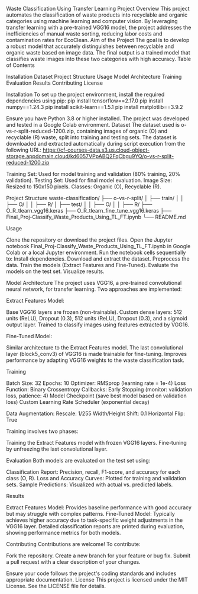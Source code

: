 Waste Classification Using Transfer Learning
Project Overview
This project automates the classification of waste products into recyclable and organic categories using machine learning and computer vision. By leveraging transfer learning with a pre-trained VGG16 model, the project addresses the inefficiencies of manual waste sorting, reducing labor costs and contamination rates for EcoClean.
Aim of the Project
The goal is to develop a robust model that accurately distinguishes between recyclable and organic waste based on image data. The final output is a trained model that classifies waste images into these two categories with high accuracy.
Table of Contents

Installation
Dataset
Project Structure
Usage
Model Architecture
Training
Evaluation
Results
Contributing
License

Installation
To set up the project environment, install the required dependencies using pip:
pip install tensorflow==2.17.0
pip install numpy==1.24.3
pip install scikit-learn==1.5.1
pip install matplotlib==3.9.2

Ensure you have Python 3.8 or higher installed. The project was developed and tested in a Google Colab environment.
Dataset
The dataset used is o-vs-r-split-reduced-1200.zip, containing images of organic (O) and recyclable (R) waste, split into training and testing sets. The dataset is downloaded and extracted automatically during script execution from the following URL:
https://cf-courses-data.s3.us.cloud-object-storage.appdomain.cloud/kd6057VPpABQ2FqCbgu9YQ/o-vs-r-split-reduced-1200.zip


Training Set: Used for model training and validation (80% training, 20% validation).
Testing Set: Used for final model evaluation.
Image Size: Resized to 150x150 pixels.
Classes: Organic (O), Recyclable (R).

Project Structure
waste-classification/
├── o-vs-r-split/
│   ├── train/
│   │   ├── O/
│   │   ├── R/
│   ├── test/
│   │   ├── O/
│   │   ├── R/
├── O_R_tlearn_vgg16.keras
├── O_R_tlearn_fine_tune_vgg16.keras
├── Final_Proj-Classify_Waste_Products_Using_TL_FT.ipynb
└── README.md

Usage

Clone the repository or download the project files.
Open the Jupyter notebook Final_Proj-Classify_Waste_Products_Using_TL_FT.ipynb in Google Colab or a local Jupyter environment.
Run the notebook cells sequentially to:
Install dependencies.
Download and extract the dataset.
Preprocess the data.
Train the models (Extract Features and Fine-Tuned).
Evaluate the models on the test set.
Visualize results.



Model Architecture
The project uses VGG16, a pre-trained convolutional neural network, for transfer learning. Two approaches are implemented:

Extract Features Model:

Base VGG16 layers are frozen (non-trainable).
Custom dense layers: 512 units (ReLU), Dropout (0.3), 512 units (ReLU), Dropout (0.3), and a sigmoid output layer.
Trained to classify images using features extracted by VGG16.


Fine-Tuned Model:

Similar architecture to the Extract Features model.
The last convolutional layer (block5_conv3) of VGG16 is made trainable for fine-tuning.
Improves performance by adapting VGG16 weights to the waste classification task.



Training

Batch Size: 32
Epochs: 10
Optimizer: RMSprop (learning rate = 1e-4)
Loss Function: Binary Crossentropy
Callbacks:
Early Stopping (monitor: validation loss, patience: 4)
Model Checkpoint (save best model based on validation loss)
Custom Learning Rate Scheduler (exponential decay)


Data Augmentation:
Rescale: 1/255
Width/Height Shift: 0.1
Horizontal Flip: True



Training involves two phases:

Training the Extract Features model with frozen VGG16 layers.
Fine-tuning by unfreezing the last convolutional layer.

Evaluation
Both models are evaluated on the test set using:

Classification Report: Precision, recall, F1-score, and accuracy for each class (O, R).
Loss and Accuracy Curves: Plotted for training and validation sets.
Sample Predictions: Visualized with actual vs. predicted labels.

Results

Extract Features Model: Provides baseline performance with good accuracy but may struggle with complex patterns.
Fine-Tuned Model: Typically achieves higher accuracy due to task-specific weight adjustments in the VGG16 layer.
Detailed classification reports are printed during evaluation, showing performance metrics for both models.

Contributing
Contributions are welcome! To contribute:

Fork the repository.
Create a new branch for your feature or bug fix.
Submit a pull request with a clear description of your changes.

Ensure your code follows the project's coding standards and includes appropriate documentation.
License
This project is licensed under the MIT License. See the LICENSE file for details.
